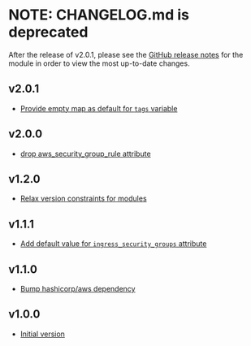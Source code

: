 # NOTE: CHANGELOG.md is deprecated

After the release of v2.0.1, please see the [GitHub release notes](https://github.com/babbel/terraform-aws-alb-for-vpc-internal-requests/releases)
for the module in order to view the most up-to-date changes.

## v2.0.1

- [Provide empty map as default for `tags` variable](https://github.com/babbel/terraform-aws-alb-for-vpc-internal-requests/pull/22)

## v2.0.0

- [drop aws_security_group_rule attribute](https://github.com/babbel/terraform-aws-alb-for-vpc-internal-requests/pull/20)

## v1.2.0

- [Relax version constraints for modules](https://github.com/babbel/terraform-aws-alb-for-vpc-internal-requests/pull/18)

## v1.1.1

- [Add default value for `ingress_security_groups` attribute](https://github.com/babbel/terraform-aws-alb-for-vpc-internal-requests/pull/14)

## v1.1.0

- [Bump hashicorp/aws dependency](https://github.com/babbel/terraform-aws-alb-for-vpc-internal-requests/pull/10)

## v1.0.0

- [Initial version](https://github.com/babbel/terraform-aws-alb-for-vpc-internal-requests/pull/1)
